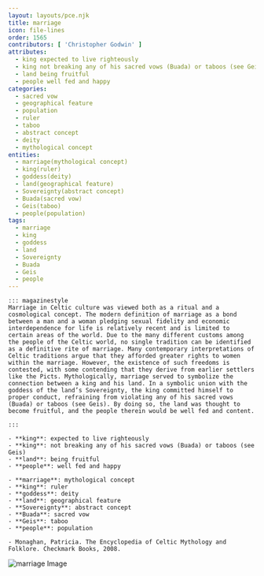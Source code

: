 ```yaml
---
layout: layouts/pce.njk
title: marriage
icon: file-lines
order: 1565
contributors: [ 'Christopher Godwin' ]
attributes:
  - king expected to live righteously
  - king not breaking any of his sacred vows (Buada) or taboos (see Geis)
  - land being fruitful
  - people well fed and happy
categories:
  - sacred vow
  - geographical feature
  - population
  - ruler
  - taboo
  - abstract concept
  - deity
  - mythological concept
entities:
  - marriage(mythological concept)
  - king(ruler)
  - goddess(deity)
  - land(geographical feature)
  - Sovereignty(abstract concept)
  - Buada(sacred vow)
  - Geis(taboo)
  - people(population)
tags:
  - marriage
  - king
  - goddess
  - land
  - Sovereignty
  - Buada
  - Geis
  - people
---
```

``` tab [group1:Info]
::: magazinestyle
Marriage in Celtic culture was viewed both as a ritual and a cosmological concept. The modern definition of marriage as a bond between a man and a woman pledging sexual fidelity and economic interdependence for life is relatively recent and is limited to certain areas of the world. Due to the many different customs among the people of the Celtic world, no single tradition can be identified as a definitive rite of marriage. Many contemporary interpretations of Celtic traditions argue that they afforded greater rights to women within the marriage. However, the existence of such freedoms is contested, with some contending that they derive from earlier settlers like the Picts. Mythologically, marriage served to symbolize the connection between a king and his land. In a symbolic union with the goddess of the land’s Sovereignty, the king committed himself to proper conduct, refraining from violating any of his sacred vows (Buada) or taboos (see Geis). By doing so, the land was thought to become fruitful, and the people therein would be well fed and content.

:::
```
``` tab [group1:Attributes]
- **king**: expected to live righteously
- **king**: not breaking any of his sacred vows (Buada) or taboos (see Geis)
- **land**: being fruitful
- **people**: well fed and happy
```
``` tab [group1:Entities]
- **marriage**: mythological concept
- **king**: ruler
- **goddess**: deity
- **land**: geographical feature
- **Sovereignty**: abstract concept
- **Buada**: sacred vow
- **Geis**: taboo
- **people**: population
```
``` tab [group1:Sources]
- Monaghan, Patricia. The Encyclopedia of Celtic Mythology and Folklore. Checkmark Books, 2008.
```
![marriage Image](https://upload.wikimedia.org/wikipedia/commons/thumb/c/c2/Gehrts_Armin_verabschiedet_sich_von_Thusnelda_1884.jpg/1200px-Gehrts_Armin_verabschiedet_sich_von_Thusnelda_1884.jpg)
